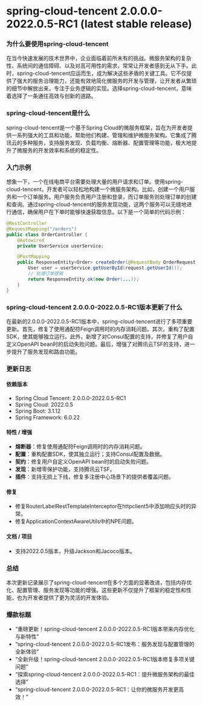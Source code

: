 # spring-cloud-tencent 2.0.0.0-2022.0.5-RC1 (latest stable release)
### 为什么要使用spring-cloud-tencent

在当今快速发展的技术世界中，企业面临着前所未有的挑战。微服务架构的复杂性、系统间的通信障碍、以及对高可用性的需求，常常让开发者感到无从下手。此时，spring-cloud-tencent应运而生，成为解决这些矛盾的关键工具。它不仅提供了强大的服务治理能力，还能有效地简化微服务的开发与管理，让开发者从繁琐的细节中解放出来，专注于业务逻辑的实现。选择spring-cloud-tencent，意味着选择了一条通往高效与创新的道路。

### spring-cloud-tencent是什么

spring-cloud-tencent是一个基于Spring Cloud的微服务框架，旨在为开发者提供一系列强大的工具和功能，帮助他们构建、管理和维护微服务架构。它集成了腾讯云的多种服务，支持服务发现、负载均衡、熔断器、配置管理等功能，极大地提升了微服务的开发效率和系统的稳定性。

### 入门示例

想象一下，一个在线电商平台需要处理大量的用户请求和订单。使用spring-cloud-tencent，开发者可以轻松地构建一个微服务架构。比如，创建一个用户服务和一个订单服务。用户服务负责用户注册和登录，而订单服务则处理订单的创建和查询。通过spring-cloud-tencent的服务发现功能，这两个服务可以无缝地进行通信，确保用户在下单时能够快速获取信息。以下是一个简单的代码示例：

```java
@RestController
@RequestMapping("/orders")
public class OrderController {
    @Autowired
    private UserService userService;

    @PostMapping
    public ResponseEntity<Order> createOrder(@RequestBody OrderRequest request) {
        User user = userService.getUserById(request.getUserId());
        // 处理订单逻辑
        return ResponseEntity.ok(new Order(...));
    }
}
```

### spring-cloud-tencent 2.0.0.0-2022.0.5-RC1版本更新了什么

在最新的2.0.0.0-2022.0.5-RC1版本中，spring-cloud-tencent进行了多项重要更新。首先，修复了使用通配符Feign调用时的内存消耗问题。其次，重构了配置SDK，使其能够独立运行。此外，新增了对Consul配置的支持，并修复了用户自定义OpenAPI bean时的启动失败问题。最后，增强了对腾讯云TSF的支持，进一步提升了服务发现和路由功能。

### 更新日志

#### 依赖版本
- Spring Cloud Tencent: 2.0.0.0-2022.0.5-RC1
- Spring Cloud: 2022.0.5
- Spring Boot: 3.1.12
- Spring Framework: 6.0.22

#### 特性 / 增强
- **熔断器**：修复使用通配符Feign调用时的内存消耗问题。
- **配置**：重构配置SDK，使其独立运行；支持Consul配置及数据。
- **契约**：修复用户自定义OpenAPI bean时的启动失败问题。
- **发现**：新增零保护功能，支持腾讯云TSF。
- **插件**：支持无损上下线，修复多注册中心场景下的提供者覆盖问题。

#### 修复
- 修复RouterLabelRestTemplateInterceptor在httpclient5中添加响应头时的异常。
- 修复ApplicationContextAwareUtils中的NPE问题。

#### 文档 / 项目
- 支持2022.0.5版本，升级Jackson和Jacoco版本。

### 总结

本次更新记录展示了spring-cloud-tencent在多个方面的显著改进，包括内存优化、配置管理、服务发现等功能的增强。这些更新不仅提升了框架的稳定性和性能，也为开发者提供了更为灵活的开发体验。

### 爆款标题

- “重磅更新！spring-cloud-tencent 2.0.0.0-2022.0.5-RC1版本带来内存优化与新特性”
- “spring-cloud-tencent 2.0.0.0-2022.0.5-RC1发布：服务发现与配置管理的全新体验”
- “全新升级！spring-cloud-tencent 2.0.0.0-2022.0.5-RC1版本修复多项关键问题”
- “探索spring-cloud-tencent 2.0.0.0-2022.0.5-RC1：提升微服务架构的最佳选择”
- “spring-cloud-tencent 2.0.0.0-2022.0.5-RC1：让你的微服务开发更高效！”